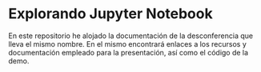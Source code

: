 # Explorando Jupyter Notebook

En este repositorio he alojado la documentación de la desconferencia que lleva el mismo nombre.  En el mismo encontrará enlaces a los recursos y documentación empleado para la presentación, así como el código de la demo.